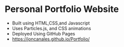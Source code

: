 # Personal Portfolio Website 

- Built using HTML,CSS,and Javascript
- Uses Particles.js, and CSS animations 
- Deployed Using GitHub Pages
- https://joncanales.github.io/Portfolio/
